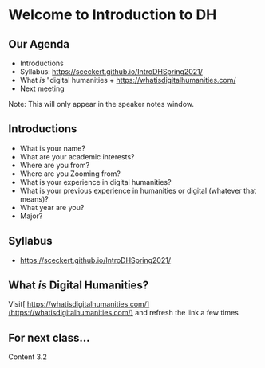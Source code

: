 # Welcome to Introduction to DH



## Our Agenda

- Introductions
- Syllabus: https://sceckert.github.io/IntroDHSpring2021/
- What *is* "digital humanities + https://whatisdigitalhumanities.com/
- Next meeting

Note: This will only appear in the speaker notes window.



## Introductions

- What is your name?
- What are your academic interests?
- Where are you from?
- Where are you Zooming from?
- What is your experience in digital humanities?
- What is your previous experience in humanities or digital (whatever that means)?
- What year are you?
- Major?



## Syllabus

- https://sceckert.github.io/IntroDHSpring2021/



## What *is* Digital Humanities?

Visit[ https://whatisdigitalhumanities.com/](https://whatisdigitalhumanities.com/) and refresh the link a few times



## For next class...

Content 3.2
